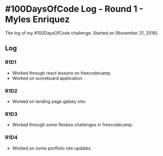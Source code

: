# #100DaysOfCode Log - Round 1 - Myles Enriquez

The log of my #100DaysOfCode challenge. Started on [November 21, 2018].

## Log

### R1D1
- Worked through react lessons on freecodecamp.
- Worked on scoreboard application.

### R1D2
- Worked on landing page gatsby site.

### R1D3
- Worked through some flexbox challenges in freecodecamp.

### R1D4
- Worked on some portfolio site updates.
